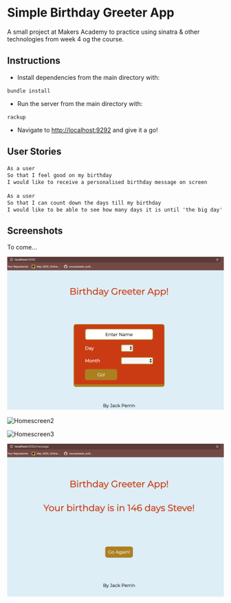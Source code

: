 # Simple Birthday Greeter App

A small project at Makers Academy to practice using sinatra & other technologies from week 4 og the course.

## Instructions

- Install dependencies from the main directory with:

```
bundle install
```

- Run the server from the main directory with:

```
rackup
```

- Navigate to <http://localhost:9292> and give it a go!

## User Stories

```
As a user
So that I feel good on my birthday
I would like to receive a personalised birthday message on screen

As a user
So that I can count down the days till my birthday
I would like to be able to see how many days it is until 'the big day'
```

## Screenshots

To come...

![Homescreen](images/HomeScreen.png?raw=true)

![Homescreen2](images/Birthday.png.png?raw=true)

![Homescreen3](images/Form_Entrypng?raw=true)

![Homescreen4](images/LongWait.png?raw=true)